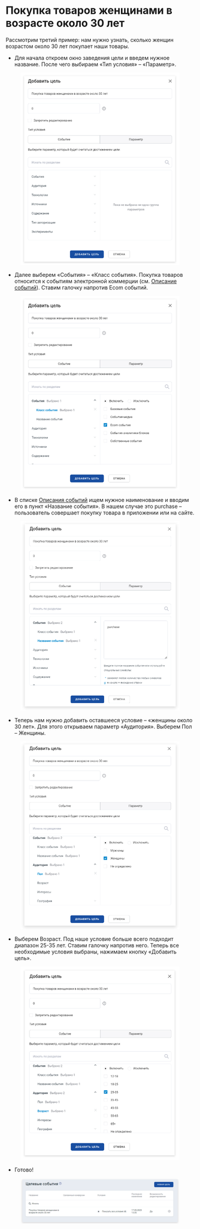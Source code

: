 # Покупка товаров женщинами в возрасте около 30 лет

Рассмотрим третий пример: нам нужно узнать, сколько женщин возрастом около 30 лет покупает наши товары.&#x20;

* Для начала откроем окно заведения цели и введем нужное название. После чего выбираем «Тип условия» – «Параметр».

<figure><img src="../../.gitbook/assets/Пример 1.png" alt=""><figcaption></figcaption></figure>

* Далее выберем «События» – «Класс события». Покупка товаров относится к событиям электронной коммерции (см. [Описание событий](../../model-dannykh/opisanie-sobytii.md)). Ставим галочку напротив Ecom событий.

<figure><img src="../../.gitbook/assets/Пример 1.2.png" alt=""><figcaption></figcaption></figure>

* В списке [Описания событий](../../model-dannykh/opisanie-sobytii.md) ищем нужное наименование и вводим его в пункт «Название события». В нашем случае это purchase – пользователь совершает покупку товара в приложении или на сайте.

<figure><img src="../../.gitbook/assets/Пример 1.3.png" alt=""><figcaption></figcaption></figure>

* Теперь нам нужно добавить оставшееся условие – «женщины около 30 лет‎». Для этого открываем параметр «Аудитория». Выберем Пол – Женщины.

<figure><img src="../../.gitbook/assets/Пример 1.4.png" alt=""><figcaption></figcaption></figure>

* Выберем Возраст. Под наше условие больше всего подходит диапазон 25-35 лет. Ставим галочку напротив него. Теперь все необходимые условия выбраны, нажимаем кнопку «Добавить цель».

<figure><img src="../../.gitbook/assets/Пример 1.5.png" alt=""><figcaption></figcaption></figure>

* Готово!&#x20;

<figure><img src="../../.gitbook/assets/Пример 1.6.png" alt=""><figcaption></figcaption></figure>
